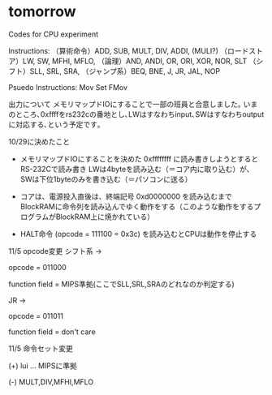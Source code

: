 tomorrow
========

Codes for CPU experiment

Instructions:
（算術命令）ADD, SUB, MULT, DIV, ADDI, (MULI?) 
（ロードストア）LW, SW, MFHI, MFLO,
（論理）AND, ANDI, OR, ORI, XOR, NOR, SLT 
（シフト）SLL, SRL, SRA, 
（ジャンプ系）BEQ, BNE, J, JR, JAL, NOP

Psuedo Instructions:
Mov
Set
FMov


出力について
メモリマップドIOにすることで一部の班員と合意しました｡
いまのところ､0xffffをrs232cの番地とし､LWはすなわちinput､SWはすなわちoutputに対応する､という予定です｡


10/29に決めたこと
* メモリマップドIOにすることを決めた
0xffffffff に読み書きしようとするとRS-232Cで読み書き
LWは4byteを読み込む（＝コア内に取り込む）が、SWは下位1byteのみを書き込む（＝パソコンに送る）

* コアは、電源投入直後は、終端記号 0xd0000000 を読み込むまでBlockRAMに命令列を読み込んでゆく動作をする（このような動作をするプログラムがBlockRAM上に焼かれている）
* HALT命令 (opcode = 111100 = 0x3c) を読み込むとCPUは動作を停止する


11/5 opcode変更
シフト系 →

opcode = 011000

function field = MIPS準拠(ここでSLL,SRL,SRAのどれなのか判定する)


JR →

opcode = 011011

function field = don't care



11/5 命令セット変更

(+) lui ... MIPSに準拠

(-) MULT,DIV,MFHI,MFLO
